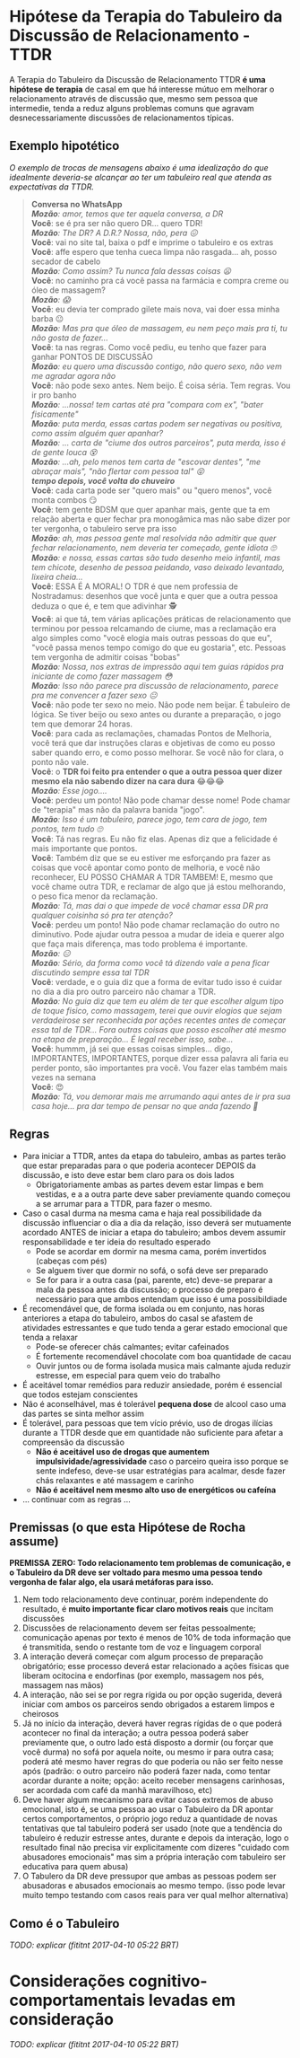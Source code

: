 # Hipótese da Terapia do Tabuleiro da Discussão de Relacionamento - TTDR
A Terapia do Tabuleiro da Discussão de Relacionamento TTDR **é uma hipótese
de terapia** de casal em que há interesse mútuo em melhorar o relacionamento
através de discussão que, mesmo sem pessoa que intermedie, tenda a reduz alguns
problemas comuns que agravam desnecessariamente discussões de relacionamentos
típicas.

## Exemplo hipotético
_O exemplo de trocas de mensagens abaixo é uma idealização do que idealmente
deveria-se alcançar ao ter um tabuleiro real que atenda as expectativas da
TTDR._

> **Conversa no WhatsApp**<br>
> _**Mozão**: amor, temos que ter _aquela_ conversa, a DR_<br>
> **Você**: se é pra ser não quero DR... quero TDR!<br>
> _**Mozão**: _The DR_? A D.R.? Nossa, não, pera 😖_<br>
> **Você**: vai no site tal, baixa o pdf e imprime o tabuleiro e os extras<br>
> **Você**: affe espero que tenha cueca limpa não rasgada... ah, posso secador de cabelo<br>
> _**Mozão**: Como assim? Tu nunca fala dessas coisas 😦_<br>
> **Você**: no caminho pra cá você passa na farmácia e compra creme ou óleo de massagem?<br>
> _**Mozão**: 😱_<br>
> **Você**: eu devia ter comprado gilete mais nova, vai doer essa minha barba 😐<br>
> _**Mozão**: Mas pra que óleo de massagem, eu nem peço mais pra ti, tu não gosta de fazer..._<br>
> **Você**: ta nas regras. Como você pediu, eu tenho que fazer para ganhar PONTOS DE DISCUSSÃO<br>
> _**Mozão**: eu quero uma discussão contigo, não quero sexo, não vem me agradar agora não_<br>
> **Você**: não pode sexo antes. Nem beijo. É coisa séria. Tem regras. Vou ir pro banho<br>
> _**Mozão**: ...nossa! tem cartas até pra "compara com ex", "bater fisicamente"_<br>
> _**Mozão**: puta merda, essas cartas podem ser negativas ou positiva, como assim alguém quer apanhar?_<br>
> _**Mozão**: ... carta de "ciume dos outros parceiros", puta merda, isso é de gente louca 😵_<br>
> _**Mozão**: ...ah, pelo menos tem carta de "escovar dentes", "me abraçar mais", "não flertar com pessoa tal" 😝_<br>
> **_tempo depois, você volta do chuveiro_**<br>
> **Você**: cada carta pode ser "quero mais" ou "quero menos", você monta combos 😏<br>
> **Você**: tem gente BDSM que quer apanhar mais, gente que ta em relação aberta e quer fechar pra monogâmica mas não sabe dizer por ter vergonha, o tabuleiro serve pra isso<br>
> _**Mozão**: ah, mas pessoa gente mal resolvida não admitir que quer fechar relacionamento, nem deveria ter começado, gente idiota 🙄_<br>
> _**Mozão**: e nossa, essas cartas são tudo desenho meio infantil, mas tem chicote, desenho de pessoa peidando, vaso deixado levantado, lixeira cheia..._<br>
> **Você**: ESSA É A MORAL! O TDR é que nem professia de Nostradamus: desenhos que você junta e quer que a outra pessoa deduza o que é, e tem que adivinhar 🕵<br>
> **Você**: ai que tá, tem várias aplicações práticas de relacionamento que terminou por pessoa relcamando de ciume, mas a reclamação era algo simples como "você elogia mais outras pessoas do que eu", "você passa menos tempo comigo do que eu gostaria", etc. Pessoas tem vergonha de admitir coisas "bobas"<br>
> _**Mozão**: Nossa, nos extras de impressão aqui tem guias rápidos pra iniciante de como fazer massagem 😳_<br>
> _**Mozão**: Isso não parece pra discussão de relacionamento, parece pra me convencer a fazer sexo 😐_<br>
> **Você**: não pode ter sexo no meio. Não pode nem beijar. É tabuleiro de lógica. Se tiver beijo ou sexo antes ou durante a preparação, o jogo tem que demorar 24 horas.<br>
> **Você**: para cada as reclamações, chamadas Pontos de Melhoria, você terá que dar instruções claras e objetivas de como eu posso saber quando erro, e como posso melhorar. Se você não for clara, o ponto não vale.<br>
> **Você**: o **TDR foi feito pra entender o que a outra pessoa quer dizer mesmo ela não sabendo dizer na cara dura** 😂😂😂<br>
> _**Mozão**: Esse jogo...._<br>
> **Você**: perdeu um ponto! Não pode chamar desse nome! Pode chamar de "terapia" mas não da palavra banida "jogo".<br>
> _**Mozão**: Isso é um tabuleiro, parece jogo, tem cara de jogo, tem pontos, tem tudo 🙄_<br>
> **Você**: Tá nas regras. Eu não fiz elas. Apenas diz que a felicidade é mais importante que pontos.<br>
> **Você**: Também diz que se eu estiver me esforçando pra fazer as coisas que você apontar como ponto de melhoria, e você não reconhecer, EU POSSO CHAMAR A TDR TAMBEM! E, mesmo que você chame outra TDR, e reclamar de algo que já estou melhorando, o peso fica menor da reclamação.<br>
> _**Mozão**: Tá, mas dai o que impede de você chamar essa DR pra qualquer coisinha só pra ter atenção?_<br>
> **Você**: perdeu um ponto! Não pode chamar reclamação do outro no diminutivo. Pode ajudar outra pessoa a mudar de ideia e querer algo que faça mais diferença, mas todo problema é importante.<br>
> _**Mozão**: 😑_<br>
> _**Mozão**: Sério, da forma como você tá dizendo vale a pena ficar discutindo sempre essa tal TDR_<br>
> **Você**: verdade, e o guia diz que a forma de evitar tudo isso é cuidar no dia a dia pro outro parceiro não chamar a TDR.<br>
> _**Mozão**: No guia diz que tem eu além de ter que escolher algum tipo de toque fisico, como massagem, terei que ouvir elogios que sejam verdadeirose ser reconhecida por ações recentes antes de começar essa tal de TDR... Fora outras coisas que posso escolher até mesmo na etapa de preparação... É legal receber isso, sabe..._<br>
> **Você**: hummm, já sei que essas coisas simples... digo, IMPORTANTES, IMPORTANTES, porque dizer essa palavra ali faria eu perder ponto, são importantes pra você. Vou fazer elas também mais vezes na semana<br>
> **Você**: 😍<br>
> _**Mozão**: Tá, vou demorar mais me arrumando aqui antes de ir pra sua casa hoje... pra dar tempo de pensar no que anda fazendo 💅_<br>


## Regras

- Para iniciar a TTDR, antes da etapa do tabuleiro, ambas as partes terão que
  estar preparadas para o que poderia acontecer DEPOIS da discussão, e isto deve
  estar bem claro para os dois lados
    - Obrigatoriamente ambas as partes devem estar limpas e bem vestidas, e a
      a outra parte deve saber previamente quando começou a se arrumar para a
      TTDR, para fazer o mesmo.
- Caso o casal durma na mesma cama e haja real possibilidade da discussão
  influenciar o dia a dia da relação, isso deverá ser mutuamente acordado
  ANTES de iniciar a etapa do tabuleiro; ambos devem assumir responsabilidade
  e ter ideia do resultado esperado
    - Pode se acordar em dormir na mesma cama, porém invertidos (cabeças com pés)
    - Se alguem tiver que dormir no sofá, o sofá deve ser preparado
    - Se for para ir a outra casa (pai, parente, etc) deve-se preparar a mala
      da pessoa antes da discussão; o processo de preparo é necessário para
      que ambos entendam que isso é uma possibildiade
- É recomendável que, de forma isolada ou em conjunto, nas horas anteriores
  a etapa do tabuleiro, ambos do casal se afastem de atividades estressantes
  e que tudo tenda a gerar estado emocional que tenda a relaxar
    - Pode-se oferecer chás calmantes; evitar cafeinados
    - É fortemente recomendável chocolate com boa quantidade de cacau
    - Ouvir juntos ou de forma isolada musica mais calmante ajuda reduzir
      estresse, em especial para quem veio do trabalho
- É aceitável tomar remédios para reduzir ansiedade, porém é essencial que
  todos estejam conscientes
- Não é aconselhável, mas é tolerável **pequena dose** de alcool caso uma das
  partes se sinta melhor assim
- É tolerável, para pessoas que tem vício prévio, uso de drogas ilícias durante
  a TTDR desde que em quantidade não suficiente para afetar a compreensão
  da discussão
    - **Não é aceitável uso de drogas que aumentem impulsividade/agressividade**
      caso o parceiro queira isso porque se sente indefeso, deve-se usar
      estratégias para acalmar, desde fazer chás relaxantes e até massagem e
      carinho
    - **Não é aceitável nem mesmo alto uso de energéticos ou cafeína**
- ... continuar com as regras ...

## Premissas (o que esta Hipótese de Rocha assume)

**PREMISSA ZERO: Todo relacionamento tem problemas de comunicação, e o Tabuleiro
da DR deve ser voltado para mesmo uma pessoa tendo vergonha de falar algo, ela
usará metáforas para isso.**

1. Nem todo relacionamento deve continuar, porém independente do resultado, é
**muito importante ficar claro motivos reais** que incitam discussões
2. Discussões de relacionamento devem ser feitas pessoalmente; comunicação
  apenas por texto é menos de 10% de toda informação que é transmitida, sendo o
  restante tom de voz e linguagem corporal
3. A interação deverá começar com algum processo de preparação obrigatório;
  esse processo deverá estar relacionado a ações físicas que liberam
  ocitocina e endorfinas (por exemplo, massagem nos pés, massagem nas mãos)
4. A interação, não sei se por regra rígida ou por opção sugerida, deverá
   iniciar com ambos os parceiros sendo obrigados a estarem limpos e cheirosos
5. Já no início da interação, deverá haver regras rígidas de o que poderá
  acontecer no final da interação; a outra pessoa poderá saber previamente que,
  o outro lado está disposto a dormir (ou forçar que você durma) no sofá por
  aquela noite, ou mesmo ir para outra casa; poderá até mesmo haver regras do
  que poderia ou não ser feito nesse após (padrão: o outro parceiro não poderá
  fazer nada, como tentar acordar durante a noite; opção: aceito receber
  mensagens carinhosas, ser acordada com café da manhã maravilhoso, etc)
6. Deve haver algum mecanismo para evitar casos extremos de abuso emocional,
  isto é, se uma pessoa ao usar o Tabuleiro da DR apontar certos comportamentos,
  o próprio jogo reduz a quantidade de novas tentativas que tal tabuleiro poderá
  ser usado (note que a tendência do tabuleiro é reduzir estresse antes, durante
  e depois da interação, logo o resultado final não precisa vir explicitamente
  com dizeres "cuidado com abusadores emocionais" mas sim a própria interação
  com tabuleiro ser educativa para quem abusa)
7. O Tabulero da DR deve pressupor que ambas as pessoas podem ser abusadoras
  e abusados emocionais ao mesmo tempo. (isso pode levar muito tempo testando
  com casos reais para ver qual melhor alternativa)

## Como é o Tabuleiro

_TODO: explicar (fititnt 2017-04-10 05:22 BRT)_

# Considerações cognitivo-comportamentais levadas em consideração

_TODO: explicar (fititnt 2017-04-10 05:22 BRT)_